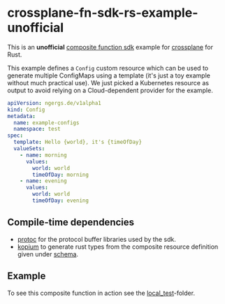# crossplane-fn-sdk-rs-example-unofficial

This is an **unofficial** [composite function sdk](https://docs.crossplane.io/latest/guides/write-a-composition-function-in-go/)
example for [crossplane](https://www.crossplane.io/) for Rust.

This example defines a `Config` custom resource which can be used to generate multiple ConfigMaps using a template 
(it's just a toy example without much practical use). We just picked a Kubernetes resource as output to avoid relying on
a Cloud-dependent provider for the example.

```yaml
apiVersion: ngergs.de/v1alpha1
kind: Config
metadata:
  name: example-configs
  namespace: test
spec:
  template: Hello {world}, it's {timeOfDay}
  valueSets:
    - name: morning
      values:
        world: world
        timeOfDay: morning
    - name: evening
      values:
        world: world
        timeOfDay: evening
```

## Compile-time dependencies

- [protoc](https://protobuf.dev/installation/) for the protocol buffer libraries used by the sdk.
- [kopium](https://github.com/kube-rs/kopium) to generate rust types from the composite resource definition given under [schema](schema).

## Example

To see this composite function in action see the [local_test](local_test)-folder.